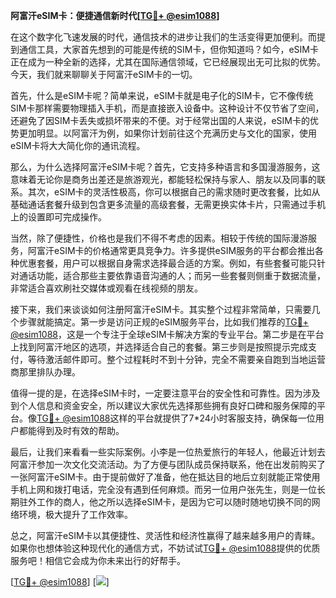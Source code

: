 **阿富汗eSIM卡：便捷通信新时代[[TG💪+ @esim1088](https://t.me/s/esim1088)]**

在这个数字化飞速发展的时代，通信技术的进步让我们的生活变得更加便利。而提到通信工具，大家首先想到的可能是传统的SIM卡，但你知道吗？如今，eSIM卡正在成为一种全新的选择，尤其在国际通信领域，它已经展现出无可比拟的优势。今天，我们就来聊聊关于阿富汗eSIM卡的一切。

首先，什么是eSIM卡呢？简单来说，eSIM卡就是电子化的SIM卡，它不像传统SIM卡那样需要物理插入手机，而是直接嵌入设备中。这种设计不仅节省了空间，还避免了因SIM卡丢失或损坏带来的不便。对于经常出国的人来说，eSIM卡的优势更加明显。以阿富汗为例，如果你计划前往这个充满历史与文化的国家，使用eSIM卡将大大简化你的通讯流程。

那么，为什么选择阿富汗eSIM卡呢？首先，它支持多种语言和多国漫游服务，这意味着无论你是商务出差还是旅游观光，都能轻松保持与家人、朋友以及同事的联系。其次，eSIM卡的灵活性极高，你可以根据自己的需求随时更改套餐，比如从基础通话套餐升级到包含更多流量的高级套餐，无需更换实体卡片，只需通过手机上的设置即可完成操作。

当然，除了便捷性，价格也是我们不得不考虑的因素。相较于传统的国际漫游服务，阿富汗eSIM卡的价格通常更具竞争力。许多提供eSIM服务的平台都会推出各种优惠套餐，用户可以根据自身需求选择最合适的方案。例如，有些套餐可能只针对通话功能，适合那些主要依靠语音沟通的人；而另一些套餐则侧重于数据流量，非常适合喜欢刷社交媒体或观看在线视频的朋友。

接下来，我们来谈谈如何注册阿富汗eSIM卡。其实整个过程非常简单，只需要几个步骤就能搞定。第一步是访问正规的eSIM服务平台，比如我们推荐的[TG💪+ @esim1088](https://t.me/s/esim1088)，这是一个专注于全球eSIM卡解决方案的专业平台。第二步是在平台上找到阿富汗地区的选项，并选择适合自己的套餐。第三步则是按照提示完成支付，等待激活邮件即可。整个过程耗时不到十分钟，完全不需要亲自跑到当地运营商那里排队办理。

值得一提的是，在选择eSIM卡时，一定要注意平台的安全性和可靠性。因为涉及到个人信息和资金安全，所以建议大家优先选择那些拥有良好口碑和服务保障的平台。像[TG💪+ @esim1088](https://t.me/s/esim1088)这样的平台就提供了7*24小时客服支持，确保每一位用户都能得到及时有效的帮助。

最后，让我们来看看一些实际案例。小李是一位热爱旅行的年轻人，他最近计划去阿富汗参加一次文化交流活动。为了方便与团队成员保持联系，他在出发前购买了一张阿富汗eSIM卡。由于提前做好了准备，他在抵达目的地后立刻就能正常使用手机上网和拨打电话，完全没有遇到任何麻烦。而另一位用户张先生，则是一位长期驻外工作的商人，他之所以选择eSIM卡，是因为它可以随时随地切换不同的网络环境，极大提升了工作效率。

总之，阿富汗eSIM卡以其便捷性、灵活性和经济性赢得了越来越多用户的青睐。如果你也想体验这种现代化的通信方式，不妨试试[TG💪+ @esim1088](https://t.me/s/esim1088)提供的优质服务吧！相信它会成为你未来出行的好帮手。

[[TG💪+ @esim1088](https://t.me/s/esim1088)] [![](https://i.postimg.cc/4NQfJmqS/Snipaste-2025-05-13-00-14-12.png)]
